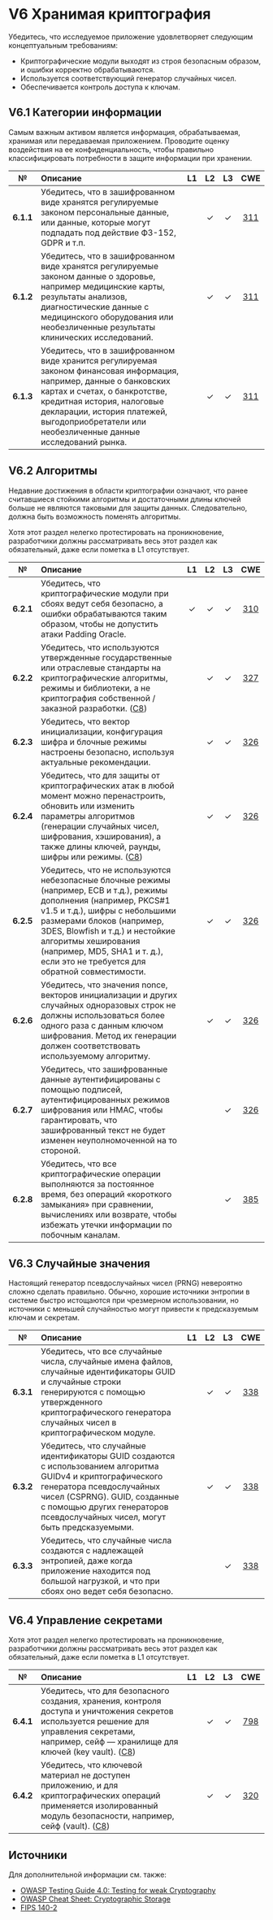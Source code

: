 # V6 Хранимая криптография

Убедитесь, что исследуемое приложение удовлетворяет следующим концептуальным требованиям:

* Криптографические модули выходят из строя безопасным образом, и ошибки корректно обрабатываются.
* Используется соответствующий генератор случайных чисел.
* Обеспечивается контроль доступа к ключам.

## V6.1 Категории информации

Самым важным активом является информация, обрабатываемая, хранимая или передаваемая приложением. Проводите оценку воздействия на ее конфиденциальность, чтобы правильно классифицировать потребности в защите информации при хранении.

| № | Описание | L1 | L2 | L3 | CWE |
| :---: | :--- | :---: | :---:| :---: | :---: |
| **6.1.1** | Убедитесь, что в зашифрованном виде хранятся регулируемые законом персональные данные, или данные, которые могут подпадать под действие ФЗ-152, GDPR и т.п. | | ✓ | ✓ | [311](https://cwe.mitre.org/data/definitions/311.html) |
| **6.1.2** | Убедитесь, что в зашифрованном виде хранятся регулируемые законом данные о здоровье, например медицинские карты, результаты анализов, диагностические данные с медицинского оборудования или необезличенные результаты клинических исследований. | | ✓ | ✓ | [311](https://cwe.mitre.org/data/definitions/311.html) |
| **6.1.3** | Убедитесь, что в зашифрованном виде хранится регулируемая законом финансовая информация, например, данные о банковских картах и счетах, о банкротстве, кредитная история, налоговые декларации, история платежей, выгодоприобретатели или необезличенные данные исследований рынка. | | ✓ | ✓ | [311](https://cwe.mitre.org/data/definitions/311.html) |

## V6.2 Алгоритмы

Недавние достижения в области криптографии означают, что ранее считавшиеся стойкими алгоритмы и достаточными длины ключей больше не являются таковыми для защиты данных. Следовательно, должна быть возможность поменять алгоритмы.

Хотя этот раздел нелегко протестировать на проникновение, разработчики должны рассматривать весь этот раздел как обязательный, даже если пометка в L1 отсутствует.

| № | Описание | L1 | L2 | L3 | CWE |
| :---: | :--- | :---: | :---:| :---: | :---: |
| **6.2.1** | Убедитесь, что криптографические модули при сбоях ведут себя безопасно, а ошибки обрабатываются таким образом, чтобы не допустить атаки Padding Oracle. | ✓ | ✓ | ✓ | [310](https://cwe.mitre.org/data/definitions/310.html) |
| **6.2.2** | Убедитесь, что используются утвержденные государственные или отраслевые стандарты на криптографические алгоритмы, режимы и библиотеки, а не криптография собственной / заказной разработки. ([C8](https://owasp.org/www-project-proactive-controls/v3/en/c8-protect-data-everywhere.html)) | | ✓ | ✓ | [327](https://cwe.mitre.org/data/definitions/327.html) |
| **6.2.3** | Убедитесь, что вектор инициализации, конфигурация шифра и блочные режимы настроены безопасно, используя актуальные рекомендации. | | ✓ | ✓ | [326](https://cwe.mitre.org/data/definitions/326.html) |
| **6.2.4** | Убедитесь, что для защиты от криптографических атак в любой момент можно перенастроить, обновить или изменить параметры алгоритмов (генерации случайных чисел, шифрования, хэширования), а также длины ключей, раунды, шифры или режимы. ([C8](https://owasp.org/www-project-proactive-controls/v3/en/c8-protect-data-everywhere.html)) | | ✓ | ✓ | [326](https://cwe.mitre.org/data/definitions/326.html) |
| **6.2.5** | Убедитесь, что не используются небезопасные блочные режимы (например, ECB и т.д.), режимы дополнения (например, PKCS#1 v1.5 и т.д.), шифры с небольшими размерами блоков (например, 3DES, Blowfish и т.д.) и нестойкие алгоритмы хеширования (например, MD5, SHA1 и т. д.), если это не требуется для обратной совместимости. | | ✓ | ✓ | [326](https://cwe.mitre.org/data/definitions/326.html) |
| **6.2.6** | Убедитесь, что значения nonce, векторов инициализации и других случайных одноразовых строк не должны использоваться более одного раза с данным ключом шифрования. Метод их генерации должен соответствовать используемому алгоритму. | | ✓ | ✓ | [326](https://cwe.mitre.org/data/definitions/326.html) |
| **6.2.7** | Убедитесь, что зашифрованные данные аутентифицированы с помощью подписей, аутентифицированных режимов шифрования или HMAC, чтобы гарантировать, что зашифрованный текст не будет изменен неуполномоченной на то стороной. | | | ✓ | [326](https://cwe.mitre.org/data/definitions/326.html) |
| **6.2.8** | Убедитесь, что все криптографические операции выполняются за постоянное время, без операций «короткого замыкания» при сравнении, вычислениях или возврате, чтобы избежать утечки информации по побочным каналам. | | | ✓ | [385](https://cwe.mitre.org/data/definitions/385.html) |

## V6.3 Случайные значения

Настоящий генератор псевдослучайных чисел (PRNG) невероятно сложно сделать правильно. Обычно, хорошие источники энтропии в системе быстро истощаются при чрезмерном использовании, но источники с меньшей случайностью могут привести к предсказуемым ключам и секретам.

| № | Описание | L1 | L2 | L3 | CWE |
| :---: | :--- | :---: | :---:| :---: | :---: |
| **6.3.1** | Убедитесь, что все случайные числа, случайные имена файлов, случайные идентификаторы GUID и случайные строки генерируются с помощью утвержденного криптографического генератора случайных чисел в криптографическом модуле. | | ✓ | ✓ | [338](https://cwe.mitre.org/data/definitions/338.html) |
| **6.3.2** | Убедитесь, что случайные идентификаторы GUID создаются с использованием алгоритма GUIDv4 и криптографического генератора псевдослучайных чисел (CSPRNG). GUID, созданные с помощью других генераторов псевдослучайных чисел, могут быть предсказуемыми.| | ✓ | ✓ | [338](https://cwe.mitre.org/data/definitions/338.html) |
| **6.3.3** | Убедитесь, что случайные числа создаются с надлежащей энтропией, даже когда приложение находится под большой нагрузкой, и что при сбоях оно ведет себя безопасно. | | | ✓ | [338](https://cwe.mitre.org/data/definitions/338.html) |

## V6.4 Управление секретами

Хотя этот раздел нелегко протестировать на проникновение, разработчики должны рассматривать весь этот раздел как обязательный, даже если пометка в L1 отсутствует.

| № | Описание | L1 | L2 | L3 | CWE |
| :---: | :--- | :---: | :---:| :---: | :---: |
| **6.4.1** | Убедитесь, что для безопасного создания, хранения, контроля доступа и уничтожения секретов используется решение для управления секретами, например, сейф — хранилище для ключей (key vault). ([C8](https://owasp.org/www-project-proactive-controls/v3/en/c8-protect-data-everywhere.html)) | | ✓ | ✓ | [798](https://cwe.mitre.org/data/definitions/798.html) |
| **6.4.2** | Убедитесь, что ключевой материал не доступен приложению, и для криптографических операций применяется изолированный модуль безопасности, например, сейф (vault). ([C8](https://owasp.org/www-project-proactive-controls/v3/en/c8-protect-data-everywhere.html)) | | ✓ | ✓ | [320](https://cwe.mitre.org/data/definitions/320.html) |

## Источники

Для дополнительной информации см. также:

* [OWASP Testing Guide 4.0: Testing for weak Cryptography](https://owasp.org/www-project-web-security-testing-guide/stable/4-Web_Application_Security_Testing/09-Testing_for_Weak_Cryptography/README.html)
* [OWASP Cheat Sheet: Cryptographic Storage](https://cheatsheetseries.owasp.org/cheatsheets/Cryptographic_Storage_Cheat_Sheet.html)
* [FIPS 140-2](https://csrc.nist.gov/publications/detail/fips/140/2/final)

